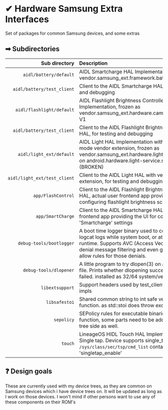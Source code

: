 # ✔ Hardware Samsung Extra Interfaces
Set of packages for common Samsung devices, and some extras

## ➡ Subdirectories
Sub directory  | Description
------------------------------:|:-----------
`aidl/battery/default`         | AIDL Smartcharge HAL Implementation, frozen as vendor.samsung_ext.framework.battery-V1
`aidl/battery/test_client`     | Client to the AIDL Smartcharge HAL, for testing and debugging
`aidl/flashlight/default`      | AIDL Flashlight Brightness Controller HAL Implementation, frozen as vendor.samsung_ext.hardware.camera.flashlight-V1
`aidl/battery/test_client`     | Client to the AIDL Flashlight Brightness Controller HAL, for testing and debugging
`aidl/light_ext/default`       | AIDL Light HAL Implementation with 'Sunlight' mode vendor extension, frozen as vendor.samsung_ext.hardware.light-V1, based on android.hardware.light-service.samsung (BROKEN)
`aidl/light_ext/test_client`   | Client to the AIDL Light HAL with vendor extension, for testing and debugging
`app/FlashControl`             | Client to the AIDL Flashlight Brightness Controller HAL, actual user frontend app providing the UI for configuring flashlight brightness scale
`app/SmartCharge`              | Client to the AIDL Smartcharge HAL, actual user frontend app providing the UI for configuring 'Smartcharge' settings
`debug-tools/bootlogger`       | A boot time logger binary used to collect dmesg, logcat logs while system boot, or at system runtime. Supports AVC (Access Vector Control) denial message filtering and even generating allow rules for those denials.
`debug-tools/dlopener`         | A little program to try dlopen(3) on a given ELF file. Prints whether dlopening succeeded or failed. installed as 32/64 system/vendor variants.
`libextsupport`                | Support headers used by test_clients and AIDL impls
`libsafestoi`                  | Shared common string to int safe version function. as std::stoi does throw exceptions.
`sepolicy`                     | SEPolicy rules for executable binaries and apps to function, some parts need to be added to device tree side as well.
`touch`                        | LineageOS HIDL Touch HAL Implementation for Single tap. Device supports single_tap if `/sys/class/sec/tsp/cmd_list` contains 'singletap_enable'

## ❓ Design goals
These are currently used with my device trees, as they are common on Samsung devices which i have device trees on. It will be updated as long as I work on those devices. I won't mind if other persons want to use any of these components on their ROM's
